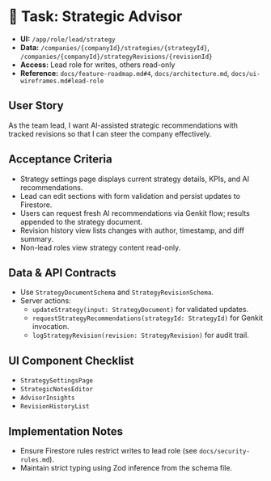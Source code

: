 # 🔁 Task: Strategic Advisor
- **UI:** `/app/role/lead/strategy`
- **Data:** `/companies/{companyId}/strategies/{strategyId}`, `/companies/{companyId}/strategyRevisions/{revisionId}`
- **Access:** Lead role for writes, others read-only
- **Reference:** `docs/feature-roadmap.md#4`, `docs/architecture.md`, `docs/ui-wireframes.md#lead-role`

## User Story
As the team lead, I want AI-assisted strategic recommendations with tracked revisions so that I can steer the company effectively.

## Acceptance Criteria
- Strategy settings page displays current strategy details, KPIs, and AI recommendations.
- Lead can edit sections with form validation and persist updates to Firestore.
- Users can request fresh AI recommendations via Genkit flow; results appended to the strategy document.
- Revision history view lists changes with author, timestamp, and diff summary.
- Non-lead roles view strategy content read-only.

## Data & API Contracts
- Use `StrategyDocumentSchema` and `StrategyRevisionSchema`.
- Server actions:
  - `updateStrategy(input: StrategyDocument)` for validated updates.
  - `requestStrategyRecommendations(strategyId: StrategyId)` for Genkit invocation.
  - `logStrategyRevision(revision: StrategyRevision)` for audit trail.

## UI Component Checklist
- `StrategySettingsPage`
- `StrategicNotesEditor`
- `AdvisorInsights`
- `RevisionHistoryList`

## Implementation Notes
- Ensure Firestore rules restrict writes to lead role (see `docs/security-rules.md`).
- Maintain strict typing using Zod inference from the schema file.
